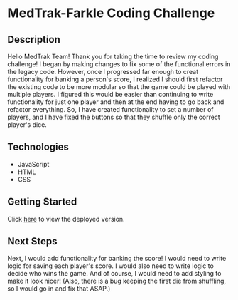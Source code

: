 # MedTrak-Farkle Coding Challenge

## Description

Hello MedTrak Team! Thank you for taking the time to review my coding challenge! I began by making changes to fix some of the functional errors in the legacy code. However, once I progressed far enough to creat functionality for banking a person's score, I realized I should first refactor the existing code to be more modular so that the game could be played with multiple players. I figured this would be easier than continuing to write functionality for just one player and then at the end having to go back and refactor everything. So, I have created functionality to set a number of players, and I have fixed the buttons so that they shuffle only the correct player's dice.

## Technologies

- JavaScript
- HTML
- CSS

## Getting Started

Click [here](https://colleenobrien3.github.io/MedTrak-Farkle/) to view the deployed version.

## Next Steps

Next, I would add functionality for banking the score! I would need to write logic for saving each player's score. I would also need to write logic to decide who wins the game. And of course, I would need to add styling to make it look nicer! (Also, there is a bug keeping the first die from shuffling, so I would go in and fix that ASAP.)
